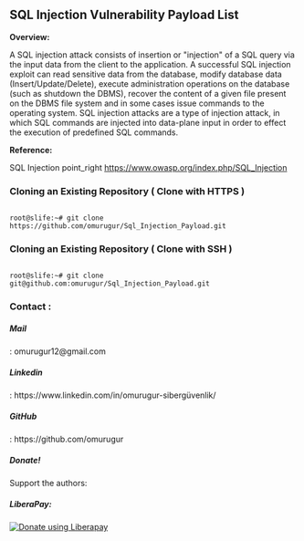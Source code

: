 <h2>SQL Injection  Vulnerability Payload List</h2>

<b>Overview:</b>

A SQL injection attack consists of insertion or "injection" of a SQL query
via the input data from the client to the application. A successful SQL injection exploit
can read sensitive data from the database, modify database data (Insert/Update/Delete), 
execute administration operations on the database (such as shutdown the DBMS), recover the content of a
given file present on the DBMS file system and in some cases issue commands to the operating system.
SQL injection attacks are a type of injection attack, in which SQL commands are injected into data-plane input in order 
to effect the execution of predefined SQL commands.

<b>Reference:</b>

SQL Injection point_right https://www.owasp.org/index.php/SQL_Injection


<h3>Cloning an Existing Repository ( Clone with HTTPS )</h3>
<pre><code>
root@slife:~# git clone https://github.com/omurugur/Sql_Injection_Payload.git
</code></pre>
<h3>Cloning an Existing Repository ( Clone with SSH )</h3>
<pre><code>
root@slife:~# git clone git@github.com:omurugur/Sql_Injection_Payload.git
</code></pre>

<h3>Contact :</h3>
</p>
<h5>Mail</h5> : omurugur12@gmail.com
</p>
<h5>Linkedin</h5>  : https://www.linkedin.com/in/omurugur-sibergüvenlik/
</p>
<h5>GitHub</h5>  : https://github.com/omurugur

<h5>Donate!</h5>
</p>
Support the authors:


<h5>LiberaPay:</h5>

<noscript><a href="https://liberapay.com/slife/donate"><img alt="Donate using Liberapay" src="https://liberapay.com/assets/widgets/donate.svg"></a></noscript>
